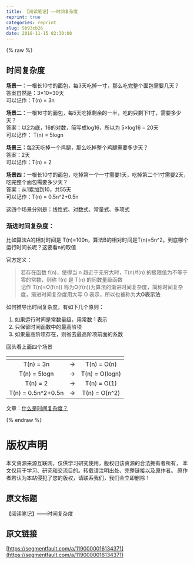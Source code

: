 ```yaml
---
title: 【阅读笔记】——时间复杂度
reprint: true
categories: reprint
slug: 5b93cb26
date: 2018-11-15 02:30:08
---
```


{% raw %}
<h2>&#x65F6;&#x95F4;&#x590D;&#x6742;&#x5EA6;</h2><p><strong>&#x573A;&#x666F;&#x4E00;&#xFF1A;</strong>&#x4E00;&#x6839;&#x957F;10&#x5BF8;&#x7684;&#x9762;&#x5305;&#xFF0C;&#x6BCF;3&#x5929;&#x5403;&#x6389;&#x4E00;&#x5BF8;&#xFF0C;&#x90A3;&#x4E48;&#x5403;&#x5B8C;&#x6574;&#x4E2A;&#x9762;&#x5305;&#x9700;&#x8981;&#x51E0;&#x5929;&#xFF1F;<br>&#x7B54;&#x6848;&#x81EA;&#x7136;&#x662F;&#xFF1A;3&#xD7;10=30&#x5929;<br>&#x53EF;&#x4EE5;&#x8BB0;&#x4F5C;&#xFF1A;T(n) = 3n</p><p><strong>&#x573A;&#x666F;&#x4E8C;&#xFF1A;</strong>&#x4E00;&#x6839;16&#x5BF8;&#x7684;&#x9762;&#x5305;&#xFF0C;&#x6BCF;5&#x5929;&#x5403;&#x6389;&#x5269;&#x4F59;&#x7684;&#x4E00;&#x534A;&#xFF0C;&#x5403;&#x7684;&#x53EA;&#x5269;&#x4E0B;1&#x5BF8;&#xFF0C;&#x9700;&#x8981;&#x591A;&#x5C11;&#x5929;&#xFF1F;<br>&#x7B54;&#x6848;&#xFF1A;&#x4EE5;2&#x4E3A;&#x5E95;&#xFF0C;16&#x7684;&#x5BF9;&#x6570;&#xFF0C;&#x7B80;&#x5199;&#x6210;log16&#xFF0C;&#x6240;&#x4EE5;&#x4E3A; 5&#xD7;log16 = 20&#x5929;<br>&#x53EF;&#x4EE5;&#x8BB0;&#x4F5C;&#xFF1A; T(n) = 5logn</p><p><strong>&#x573A;&#x666F;&#x4E09;&#xFF1A;</strong>&#x6BCF;2&#x5929;&#x5403;&#x6389;&#x4E00;&#x4E2A;&#x9E21;&#x817F;&#xFF0C;&#x90A3;&#x4E48;&#x5403;&#x6389;&#x6574;&#x4E2A;&#x9E21;&#x817F;&#x9700;&#x8981;&#x591A;&#x5C11;&#x5929;&#xFF1F;<br>&#x7B54;&#x6848;&#xFF1A;2&#x5929;<br>&#x53EF;&#x4EE5;&#x8BB0;&#x4F5C;&#xFF1A;T(n) = 2</p><p><strong>&#x573A;&#x666F;&#x56DB;&#xFF1A;</strong>&#x4E00;&#x6839;&#x957F;10&#x5BF8;&#x7684;&#x9762;&#x5305;&#xFF0C;&#x5403;&#x6389;&#x7B2C;&#x4E00;&#x4E2A;&#x4E00;&#x5BF8;&#x9700;&#x8981;1&#x5929;&#xFF0C;&#x5403;&#x6389;&#x7B2C;&#x4E8C;&#x4E2A;1&#x5BF8;&#x9700;&#x8981;2&#x5929;&#xFF0C;&#x5403;&#x5B8C;&#x6574;&#x4E2A;&#x9762;&#x5305;&#x9700;&#x8981;&#x591A;&#x5C11;&#x5929;&#xFF1F;<br>&#x7B54;&#x6848;&#xFF1A;&#x4ECE;1&#x7D2F;&#x52A0;&#x5230;10&#xFF0C;&#x5171;55&#x5929;<br>&#x53EF;&#x4EE5;&#x8BB0;&#x4F5C;&#xFF1A;T(n) = 0.5n^2+0.5n</p><p>&#x8FD9;&#x56DB;&#x4E2A;&#x573A;&#x666F;&#x5206;&#x522B;&#x662F;&#xFF1A;&#x7EBF;&#x6027;&#x5F0F;&#x3001;&#x5BF9;&#x6570;&#x5F0F;&#x3001;&#x5E38;&#x91CF;&#x5F0F;&#x3001;&#x591A;&#x9879;&#x5F0F;</p><h3>&#x6E10;&#x8FDB;&#x65F6;&#x95F4;&#x590D;&#x6742;&#x5EA6;&#xFF1A;</h3><p>&#x6BD4;&#x5982;&#x7B97;&#x6CD5;A&#x7684;&#x76F8;&#x5BF9;&#x65F6;&#x95F4;&#x662F; T(n)=100n&#xFF0C;&#x7B97;&#x6CD5;B&#x7684;&#x76F8;&#x5BF9;&#x65F6;&#x95F4;&#x662F;T(n)=5n^2&#xFF0C;&#x5230;&#x5E95;&#x54EA;&#x4E2A;&#x8FD0;&#x884C;&#x65F6;&#x95F4;&#x957F;&#x5462;&#xFF1F;&#x8FD9;&#x8981;&#x770B;n&#x7684;&#x53D6;&#x503C;</p><p>&#x5B98;&#x65B9;&#x5B9A;&#x4E49;&#xFF1A;</p><blockquote>&#x82E5;&#x5B58;&#x5728;&#x51FD;&#x6570; f(n)&#xFF0C;&#x4F7F;&#x5F97;&#x5F53; n &#x8D8B;&#x8FD1;&#x4E8E;&#x65E0;&#x7A77;&#x5927;&#x65F6;&#xFF0C;T(n)/f(n) &#x7684;&#x6781;&#x9650;&#x503C;&#x4E3A;&#x4E0D;&#x7B49;&#x4E8E;&#x96F6;&#x7684;&#x5E38;&#x6570;&#xFF0C;&#x5219;&#x79F0; f(n) &#x662F; T(n) &#x7684;&#x540C;&#x6570;&#x91CF;&#x7EA7;&#x51FD;&#x6570;<br>&#x8BB0;&#x4F5C; T(n)=O(f(n)) &#x79F0;&#x4E3A;O(f(n))&#x4E3A;&#x7B97;&#x6CD5;&#x7684;&#x6E10;&#x8FDB;&#x65F6;&#x95F4;&#x590D;&#x6742;&#x5EA6;&#xFF0C;&#x7B80;&#x79F0;&#x65F6;&#x95F4;&#x590D;&#x6742;&#x5EA6;&#xFF0C;&#x6E10;&#x8FDB;&#x65F6;&#x95F4;&#x590D;&#x6742;&#x5EA6;&#x7528;&#x5927;&#x5199; O &#x8868;&#x793A;&#xFF0C;&#x6240;&#x4EE5;&#x4E5F;&#x88AB;&#x79F0;&#x4E3A;<strong>&#x5927;O&#x8868;&#x793A;&#x6CD5;</strong></blockquote><p>&#x5982;&#x4F55;&#x63A8;&#x5BFC;&#x51FA;&#x65F6;&#x95F4;&#x590D;&#x6742;&#x5EA6;&#xFF0C;&#x6709;&#x5982;&#x4E0B;&#x51E0;&#x4E2A;&#x539F;&#x5219;&#xFF1A;</p><ol><li>&#x5982;&#x679C;&#x8FD0;&#x884C;&#x65F6;&#x95F4;&#x662F;&#x5E38;&#x6570;&#x91CF;&#x7EA7;&#xFF0C;&#x7528;&#x5E38;&#x6570; 1 &#x8868;&#x793A;</li><li>&#x53EA;&#x4FDD;&#x7559;&#x65F6;&#x95F4;&#x51FD;&#x6570;&#x4E2D;&#x7684;&#x6700;&#x9AD8;&#x9636;&#x9879;</li><li>&#x5982;&#x679C;&#x6700;&#x9AD8;&#x9636;&#x9879;&#x5B58;&#x5728;&#xFF0C;&#x5219;&#x7701;&#x53BB;&#x6700;&#x9AD8;&#x9636;&#x9879;&#x524D;&#x9762;&#x7684;&#x7CFB;&#x6570;</li></ol><p>&#x56DE;&#x5934;&#x770B;&#x4E0A;&#x9762;&#x56DB;&#x4E2A;&#x573A;&#x666F;</p><table><thead><tr><th align="center"></th><th align="center"></th><th align="center"></th></tr></thead><tbody><tr><td align="center">T(n) = 3n</td><td align="center">-&gt;</td><td align="center">T(n) = O(n)</td></tr><tr><td align="center">T(n) = 5logn</td><td align="center">-&gt;</td><td align="center">T(n) = O(logn)</td></tr><tr><td align="center">T(n) = 2</td><td align="center">-&gt;</td><td align="center">T(n) = O(1)</td></tr><tr><td align="center">T(n) = 0.5n^2+0.5n</td><td align="center">-&gt;</td><td align="center">T(n) = O(n^2)</td></tr></tbody></table><p>&#x6587;&#x7AE0;&#xFF1A;<a href="https://mp.weixin.qq.com/s/1rYK3urLuun5WqnibJ2t3g" rel="nofollow noreferrer">&#x4EC0;&#x4E48;&#x662F;&#x65F6;&#x95F4;&#x590D;&#x6742;&#x5EA6;&#xFF1F;</a></p>
{% endraw %}

# 版权声明
本文资源来源互联网，仅供学习研究使用，版权归该资源的合法拥有者所有，
本文仅用于学习、研究和交流目的。转载请注明出处、完整链接以及原作者。
原作者若认为本站侵犯了您的版权，请联系我们，我们会立即删除！

## 原文标题
【阅读笔记】——时间复杂度

## 原文链接
[https://segmentfault.com/a/1190000016134371](https://segmentfault.com/a/1190000016134371)


